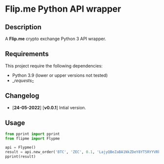 # Flip.me Python API wrapper

## Description

A __Flip.me__ crypto exchange Python 3 API wrapper.

## Requirements

This project require the following dependencies:

- Python 3.9 (lower or upper versions not tested)
- __requests_~~_~~

## Changelog

- [__24-05-2022__] [__v0.0.1__] Intial version.

## Usage

```python
from pprint import pprint
from flipme import Flypme

api = Flypme()
result = api.new_order('BTC', 'ZEC', 0.1, 'LajyQBeZaBA1NkZDeY8YT5RYYVRkXMvb2T')
pprint(result)
```
